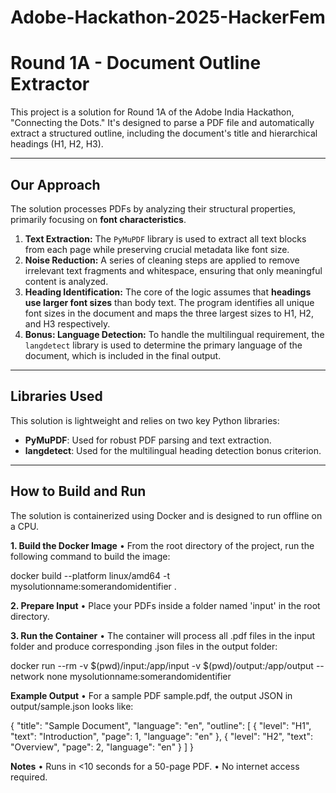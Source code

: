 # Adobe-Hackathon-2025-HackerFem

# Round 1A - Document Outline Extractor

This project is a solution for Round 1A of the Adobe India Hackathon, "Connecting the Dots." It's designed to parse a PDF file and automatically extract a structured outline, including the document's title and hierarchical headings (H1, H2, H3).

---

## Our Approach

The solution processes PDFs by analyzing their structural properties, primarily focusing on **font characteristics**.

1.  **Text Extraction:** The `PyMuPDF` library is used to extract all text blocks from each page while preserving crucial metadata like font size.
2.  **Noise Reduction:** A series of cleaning steps are applied to remove irrelevant text fragments and whitespace, ensuring that only meaningful content is analyzed.
3.  **Heading Identification:** The core of the logic assumes that **headings use larger font sizes** than body text. The program identifies all unique font sizes in the document and maps the three largest sizes to H1, H2, and H3 respectively.
4.  **Bonus: Language Detection:** To handle the multilingual requirement, the `langdetect` library is used to determine the primary language of the document, which is included in the final output.

---

## Libraries Used

This solution is lightweight and relies on two key Python libraries:

* **PyMuPDF**: Used for robust PDF parsing and text extraction.
* **langdetect**: Used for the multilingual heading detection bonus criterion.

---

## How to Build and Run

The solution is containerized using Docker and is designed to run offline on a CPU.

**1. Build the Docker Image**
• From the root directory of the project, run the following command to build the image:

docker build --platform linux/amd64 -t mysolutionname:somerandomidentifier .

**2. Prepare Input**
•	Place your PDFs inside a folder named 'input' in the root directory.

**3. Run the Container**
•	The container will process all .pdf files in the input folder and produce corresponding .json files in the output folder:

docker run --rm -v $(pwd)/input:/app/input -v $(pwd)/output:/app/output --network none mysolutionname:somerandomidentifier

**Example Output**
• For a sample PDF sample.pdf, the output JSON in output/sample.json looks like:

{
  "title": "Sample Document",
  "language": "en",
  "outline": [
    { "level": "H1", "text": "Introduction", "page": 1, "language": "en" },
    { "level": "H2", "text": "Overview", "page": 2, "language": "en" }
  ]
}

**Notes**
•	Runs in <10 seconds for a 50-page PDF.
•	No internet access required.



